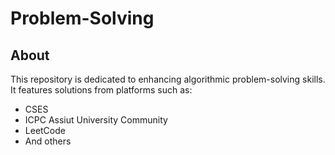 # Problem-Solving

## About

This repository is dedicated to enhancing algorithmic problem-solving skills. It features solutions from platforms such as:

* CSES
* ICPC Assiut University Community
* LeetCode
* And others
